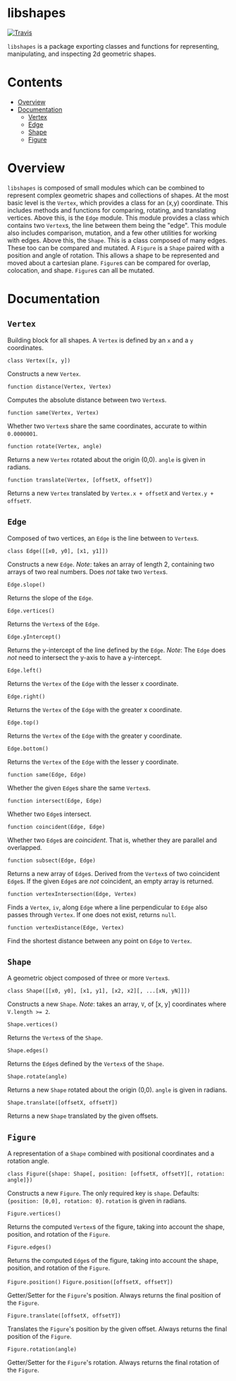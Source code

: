 libshapes
====

[![Travis](https://img.shields.io/travis/gabesullice/libshapes.svg)](https://travis-ci.org/gabesullice/libshapes)

`libshapes` is a package exporting classes and functions for representing, manipulating, and inspecting 2d geometric shapes.

# Contents

- [Overview](#overview)
- [Documentation](#documentation)
  - [Vertex](#vertex)
  - [Edge](#edge)
  - [Shape](#shape)
  - [Figure](#figure)

# Overview

`libshapes` is composed of small modules which can be combined to represent complex geometric shapes and collections of shapes. At the most basic level is the `Vertex`, which provides a class for an (x,y) coordinate. This includes methods and functions for comparing, rotating, and translating vertices. Above this, is the `Edge` module. This module provides a class which contains two `Vertex`s, the line between them being the "edge". This module also includes comparison, mutation, and a few other utilities for working with edges. Above this, the `Shape`. This is a class composed of many edges. These too can be compared and mutated. A `Figure` is a `Shape` paired with a position and angle of rotation. This allows a shape to be represented and moved about a cartesian plane. `Figure`s can be compared for overlap, colocation, and shape. `Figure`s can all be mutated.

# Documentation

## `Vertex`
Building block for all shapes. A `Vertex` is defined by an `x` and a `y` coordinates.

`class Vertex([x, y])`

Constructs a new `Vertex`.

`function distance(Vertex, Vertex)`

Computes the absolute distance between two `Vertex`s.

`function same(Vertex, Vertex)`

Whether two `Vertex`s share the same coordinates, accurate to within `0.0000001`.

`function rotate(Vertex, angle)`

Returns a new `Vertex` rotated about the origin (0,0). `angle` is given in radians.

`function translate(Vertex, [offsetX, offsetY])`

Returns a new `Vertex` translated by `Vertex.x + offsetX` and `Vertex.y + offsetY`.


## `Edge`
Composed of two vertices, an `Edge` is the line between to `Vertex`s.

`class Edge([[x0, y0], [x1, y1]])`

Constructs a new `Edge`. _Note_: takes an array of length 2, containing two arrays of two real numbers. Does _not_ take two `Vertex`s.

`Edge.slope()`

Returns the slope of the `Edge`.

`Edge.vertices()`

Returns the `Vertex`s of the `Edge`.

`Edge.yIntercept()`

Returns the y-intercept of the line defined by the `Edge`. _Note_: The `Edge` does _not_ need to intersect the y-axis to have a y-intercept.

`Edge.left()`

Returns the `Vertex` of the `Edge` with the lesser x coordinate.

`Edge.right()`

Returns the `Vertex` of the `Edge` with the greater x coordinate.

`Edge.top()`

Returns the `Vertex` of the `Edge` with the greater y coordinate.

`Edge.bottom()`

Returns the `Vertex` of the `Edge` with the lesser y coordinate.

`function same(Edge, Edge)`

Whether the given `Edge`s share the same `Vertex`s.

`function intersect(Edge, Edge)`

Whether two `Edge`s intersect.

`function coincident(Edge, Edge)`

Whether two `Edge`s are _coincident_. That is, whether they are parallel and overlapped.

`function subsect(Edge, Edge)`

Returns a new array of `Edge`s. Derived from the `Vertex`s of two coincident `Edge`s. If the given `Edge`s are _not_ coincident, an empty array is returned.

`function vertexIntersection(Edge, Vertex)`

Finds a `Vertex`, `iv`, along `Edge` where a line perpendicular to `Edge` also passes through `Vertex`. If one does not exist, returns `null`.

`function vertexDistance(Edge, Vertex)`

Find the shortest distance between any point on `Edge` to `Vertex`.

## `Shape`
A geometric object composed of three or more `Vertex`s.

`class Shape([[x0, y0], [x1, y1], [x2, x2][, ...[xN, yN]]])`

Constructs a new `Shape`. _Note_: takes an array, `V`, of [x, y] coordinates where `V.length >= 2`.

`Shape.vertices()`

Returns the `Vertex`s of the `Shape`.

`Shape.edges()`

Returns the `Edge`s defined by the `Vertex`s of the `Shape`.

`Shape.rotate(angle)`

Returns a new `Shape` rotated about the origin (0,0). `angle` is given in radians.

`Shape.translate([offsetX, offsetY])`

Returns a new `Shape` translated by the given offsets.

## `Figure`
A representation of a `Shape` combined with positional coordinates and a rotation angle.

`class Figure({shape: Shape[, position: [offsetX, offsetY][, rotation: angle]})`

Constructs a new `Figure`. The only required key is `shape`. Defaults: `{position: [0,0], rotation: 0}`. `rotation` is given in radians.

`Figure.vertices()`

Returns the computed `Vertex`s of the figure, taking into account the shape, position, and rotation of the `Figure`.

`Figure.edges()`

Returns the computed `Edge`s of the figure, taking into account the shape, position, and rotation of the `Figure`.

`Figure.position()`
`Figure.position([offsetX, offsetY])`

Getter/Setter for the `Figure`'s position. Always returns the final position of the `Figure`.

`Figure.translate([offsetX, offsetY])`

Translates the `Figure`'s position by the given offset. Always returns the final position of the `Figure`.

`Figure.rotation(angle)`

Getter/Setter for the `Figure`'s rotation. Always returns the final rotation of the `Figure`.
